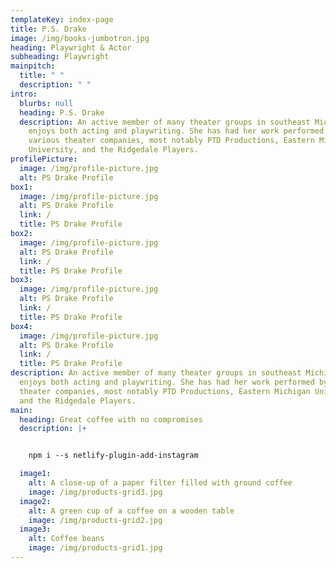 ```yaml
---
templateKey: index-page
title: P.S. Drake
image: /img/books-jumbotron.jpg
heading: Playwright & Actor
subheading: Playwright
mainpitch:
  title: " "
  description: " "
intro:
  blurbs: null
  heading: P.S. Drake
  description: An active member of many theater groups in southeast Michigan, and
    enjoys both acting and playwriting. She has had her work performed by
    various theater companies, most notably PTD Productions, Eastern Michigan
    University, and the Ridgedale Players.
profilePicture:
  image: /img/profile-picture.jpg
  alt: PS Drake Profile
box1:
  image: /img/profile-picture.jpg
  alt: PS Drake Profile
  link: /
  title: PS Drake Profile
box2:
  image: /img/profile-picture.jpg
  alt: PS Drake Profile
  link: /
  title: PS Drake Profile
box3:
  image: /img/profile-picture.jpg
  alt: PS Drake Profile
  link: /
  title: PS Drake Profile
box4:
  image: /img/profile-picture.jpg
  alt: PS Drake Profile
  link: /
  title: PS Drake Profile
description: An active member of many theater groups in southeast Michigan, and
  enjoys both acting and playwriting. She has had her work performed by various
  theater companies, most notably PTD Productions, Eastern Michigan University,
  and the Ridgedale Players.
main:
  heading: Great coffee with no compromises
  description: |+


    npm i --s netlify-plugin-add-instagram

  image1:
    alt: A close-up of a paper filter filled with ground coffee
    image: /img/products-grid3.jpg
  image2:
    alt: A green cup of a coffee on a wooden table
    image: /img/products-grid2.jpg
  image3:
    alt: Coffee beans
    image: /img/products-grid1.jpg
---
```

